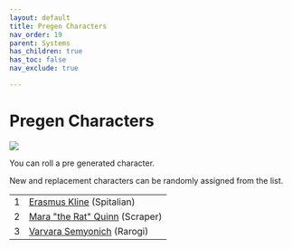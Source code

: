 ```yaml
---
layout: default
title: Pregen Characters
nav_order: 19
parent: Systems
has_children: true
has_toc: false
nav_exclude: true

---
```


# Pregen Characters

![](https://img2.storyblok.com/3000x0/filters:quality(90):format(webp)/f/150329/3000x2130/096af0b82b/scrappers-mice.jpeg)

You can roll a pre generated character.

New and replacement characters can be randomly assigned from the list.

|     |                                                                            |
| --- | -------------------------------------------------------------------------- |
| 1   | [Erasmus Kline](ErasmusKline.md) (Spitalian)                               |
| 2   | [Mara "the Rat" Quinn](../../systems/pregens/MaraTheRatQuinn.md) (Scraper) |
| 3   | [Varvara Semyonich](VarvaraSemyonich.md) (Rarogi)                          |
